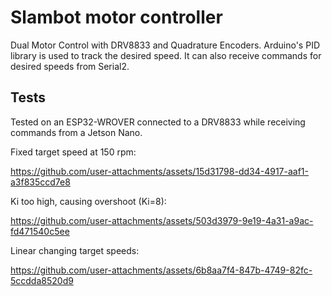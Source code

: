 # Slambot motor controller

Dual Motor Control with DRV8833 and Quadrature Encoders. Arduino's PID library is used to track the desired speed.
It can also receive commands for desired speeds from Serial2.

## Tests

Tested on an ESP32-WROVER connected to a DRV8833 while receiving commands from a Jetson Nano.

Fixed target speed at 150 rpm:

https://github.com/user-attachments/assets/15d31798-dd34-4917-aaf1-a3f835ccd7e8

Ki too high, causing overshoot (Ki=8):

https://github.com/user-attachments/assets/503d3979-9e19-4a31-a9ac-fd471540c5ee

Linear changing target speeds:

https://github.com/user-attachments/assets/6b8aa7f4-847b-4749-82fc-5ccdda8520d9


